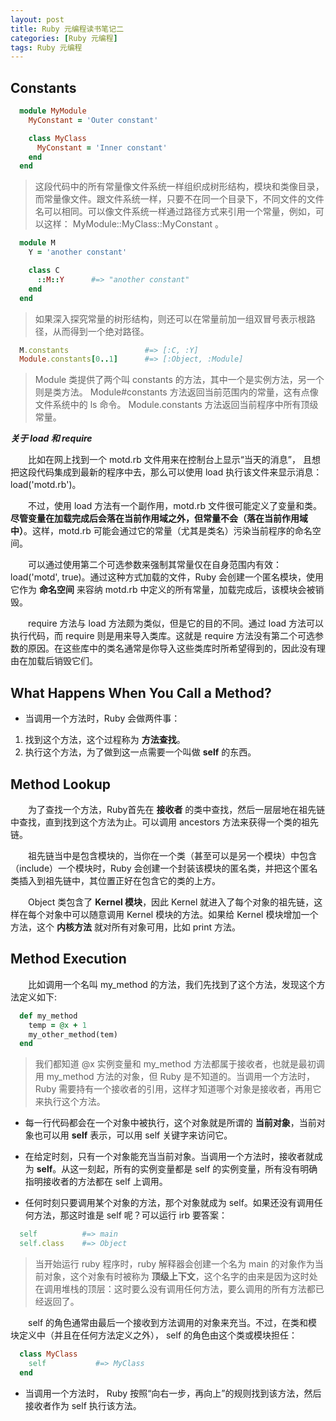 ```yaml
---
layout: post
title: Ruby 元编程读书笔记二
categories: [Ruby 元编程]
tags: Ruby 元编程
---
```


## Constants

```ruby
  module MyModule
    MyConstant = 'Outer constant'

    class MyClass
      MyConstant = 'Inner constant'
    end
  end
```
>这段代码中的所有常量像文件系统一样组织成树形结构，模块和类像目录，而常量像文件。跟文件系统一样，只要不在同一个目录下，不同文件的文件名可以相同。可以像文件系统一样通过路径方式来引用一个常量，例如，可以这样： MyModule::MyClass::MyConstant 。

```ruby
  module M
    Y = 'another constant'

    class C
      ::M::Y      #=> "another constant"
    end
  end
```
>如果深入探究常量的树形结构，则还可以在常量前加一组双冒号表示根路径，从而得到一个绝对路径。

```ruby
  M.constants                 #=> [:C, :Y]
  Module.constants[0..1]      #=> [:Object, :Module]
```
>Module 类提供了两个叫 constants 的方法，其中一个是实例方法，另一个则是类方法。 Module#constants 方法返回当前范围内的常量，这有点像文件系统中的 ls 命令。 Module.constants 方法返回当前程序中所有顶级常量。

***关于 load 和 require***

&emsp;&emsp;比如在网上找到一个 motd.rb 文件用来在控制台上显示“当天的消息”， 且想把这段代码集成到最新的程序中去，那么可以使用 load 执行该文件来显示消息： load('motd.rb')。

&emsp;&emsp;不过，使用 load 方法有一个副作用，motd.rb 文件很可能定义了变量和类。**尽管变量在加载完成后会落在当前作用域之外，但常量不会（落在当前作用域中）**。这样，motd.rb 可能会通过它的常量（尤其是类名）污染当前程序的命名空间。

&emsp;&emsp;可以通过使用第二个可选参数来强制其常量仅在自身范围内有效：load('motd', true)。通过这种方式加载的文件，Ruby 会创建一个匿名模块，使用它作为 **命名空间** 来容纳 motd.rb 中定义的所有常量，加载完成后，该模块会被销毁。

&emsp;&emsp;require 方法与 load 方法颇为类似，但是它的目的不同。通过 load 方法可以执行代码，而 require 则是用来导入类库。这就是 require 方法没有第二个可选参数的原因。在这些库中的类名通常是你导入这些类库时所希望得到的，因此没有理由在加载后销毁它们。

## What Happens When You Call a Method?

* 当调用一个方法时，Ruby 会做两件事：
1. 找到这个方法，这个过程称为 **方法查找**。
2. 执行这个方法，为了做到这一点需要一个叫做 **self** 的东西。

## Method Lookup

&emsp;&emsp;为了查找一个方法，Ruby首先在 **接收者** 的类中查找，然后一层层地在祖先链中查找，直到找到这个方法为止。可以调用 ancestors 方法来获得一个类的祖先链。

&emsp;&emsp;祖先链当中是包含模块的，当你在一个类（甚至可以是另一个模块）中包含（include）一个模块时，Ruby 会创建一个封装该模块的匿名类，并把这个匿名类插入到祖先链中，其位置正好在包含它的类的上方。

&emsp;&emsp;Object 类包含了 **Kernel 模块**，因此 Kernel 就进入了每个对象的祖先链，这样在每个对象中可以随意调用 Kernel 模块的方法。如果给 Kernel 模块增加一个方法，这个 **内核方法** 就对所有对象可用，比如 print 方法。

## Method Execution

&emsp;&emsp;比如调用一个名叫 my_method 的方法，我们先找到了这个方法，发现这个方法定义如下:
```ruby
  def my_method
    temp = @x + 1
    my_other_method(tem)
  end
```
>我们都知道 @x 实例变量和 my_method 方法都属于接收者，也就是最初调用 my_method 方法的对象，但 Ruby 是不知道的。当调用一个方法时， Ruby 需要持有一个接收者的引用，这样才知道哪个对象是接收者，再用它来执行这个方法。

* 每一行代码都会在一个对象中被执行，这个对象就是所谓的 **当前对象**，当前对象也可以用 **self** 表示，可以用 self 关键字来访问它。

* 在给定时刻，只有一个对象能充当当前对象。当调用一个方法时，接收者就成为 **self**。从这一刻起，所有的实例变量都是 self 的实例变量，所有没有明确指明接收者的方法都在 self 上调用。

* 任何时刻只要调用某个对象的方法，那个对象就成为 self。如果还没有调用任何方法，那这时谁是 self 呢？可以运行 irb 要答案：
```ruby
  self          #=> main
  self.class    #=> Object
```
>当开始运行 ruby 程序时，ruby 解释器会创建一个名为 main 的对象作为当前对象，这个对象有时被称为 **顶级上下文**，这个名字的由来是因为这时处在调用堆栈的顶层：这时要么没有调用任何方法，要么调用的所有方法都已经返回了。

&emsp;&emsp;self 的角色通常由最后一个接收到方法调用的对象来充当。不过，在类和模块定义中（并且在任何方法定义之外）， self 的角色由这个类或模块担任：
```ruby
  class MyClass
    self           #=> MyClass
  end
```

* 当调用一个方法时， Ruby 按照“向右一步，再向上”的规则找到该方法，然后接收者作为 self 执行该方法。

